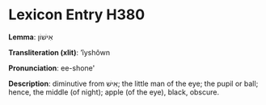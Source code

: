 # Lexicon Entry H380

**Lemma**: אִישׁוֹן

**Transliteration (xlit)**: ʼîyshôwn

**Pronunciation**: ee-shone'

**Description**:
diminutive from אִישׁ; the little man of the eye; the pupil or ball; hence, the middle (of night); apple (of the eye), black, obscure.
